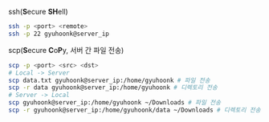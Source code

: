 ssh(**S**ecure **SH**ell)

```bash
ssh -p <port> <remote>
ssh -p 22 gyuhoonk@server_ip 
```

scp(**S**ecure **C**o**P**y, 서버 간 파일 전송)

```bash
scp -p <port> <src> <dst>
# Local -> Server
scp data.txt gyuhoonk@server_ip:/home/gyuhoonk # 파일 전송
scp -r data gyuhoonk@server_ip:/home/gyuhoonk # 디렉토리 전송
# Server -> Local
scp gyuhoonk@server_ip:/home/gyuhoonk ~/Downloads # 파일 전송
scp -r gyuhoonk@server_ip:/home/gyuhoonk/data ~/Downloads # 디렉토리 전송
```